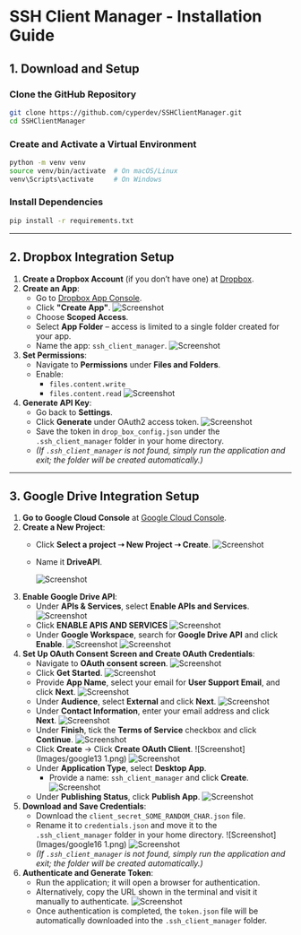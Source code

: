 # **SSH Client Manager - Installation Guide**

## **1. Download and Setup**

### **Clone the GitHub Repository**

```bash
git clone https://github.com/cyperdev/SSHClientManager.git
cd SSHClientManager
```

### **Create and Activate a Virtual Environment**

```bash
python -m venv venv
source venv/bin/activate  # On macOS/Linux
venv\Scripts\activate     # On Windows
```

### **Install Dependencies**

```bash
pip install -r requirements.txt
```

---

## **2. Dropbox Integration Setup**

1. **Create a Dropbox Account** (if you don’t have one) at [Dropbox](https://www.dropbox.com/).
2. **Create an App**:
    - Go to [Dropbox App Console](https://www.dropbox.com/developers/apps).
    - Click **"Create App"**.
		![Screenshot](Images/dropbox1.png)
    - Choose **Scoped Access**.
    - Select **App Folder** – access is limited to a single folder created for your app.
    - Name the app: `ssh_client_manager`.
	    ![Screenshot](Images/dropbox2.png)
3. **Set Permissions**:
    - Navigate to **Permissions** under **Files and Folders**.
    - Enable:
        - `files.content.write`
        - `files.content.read`
        ![Screenshot](Images/dropbox3.png)
4. **Generate API Key**:
    - Go back to **Settings**.
    - Click **Generate** under OAuth2 access token.
	    ![Screenshot](Images/dropbox4.png)
    - Save the token in `drop_box_config.json` under the `.ssh_client_manager` folder in your home directory.
    - _(If `.ssh_client_manager` is not found, simply run the application and exit; the folder will be created automatically.)_

---

## **3. Google Drive Integration Setup**

1. **Go to Google Cloud Console** at [Google Cloud Console](https://console.cloud.google.com/).
2. **Create a New Project**:
    - Click **Select a project ➝ New Project ➝ Create**.
	    ![Screenshot](Images/google1.png)
    - Name it **DriveAPI**.
      
	    ![Screenshot](Images/google2.png)
3. **Enable Google Drive API**:
    - Under **APIs & Services**, select **Enable APIs and Services**.
	    ![Screenshot](Images/google3.png)
    - Click **ENABLE APIS AND SERVICES**
	    ![Screenshot](Images/google4.png)
    - Under **Google Workspace**, search for **Google Drive API** and click **Enable**.
	    ![Screenshot](Images/google5.png)
	    ![Screenshot](Images/google6.png)
4. **Set Up OAuth Consent Screen and Create OAuth Credentials**:
    - Navigate to **OAuth consent screen**.
	    ![Screenshot](Images/google7.png)
    - Click **Get Started**.
	    ![Screenshot](Images/google8.png)
    - Provide **App Name**, select your email for **User Support Email**, and click **Next**.
	    ![Screenshot](Images/google9.png)
    - Under **Audience**, select **External** and click **Next**.
	    ![Screenshot](Images/google10.png)
    - Under **Contact Information**, enter your email address and click **Next**.
	    ![Screenshot](Images/google11.png)
    - Under **Finish**, tick the **Terms of Service** checkbox and click **Continue**.
	    ![Screenshot](Images/google12.png)
    - Click **Create** → Click **Create OAuth Client**.
		![Screenshot](Images/google13 1.png)
	    ![Screenshot](Images/google14.png)
    - Under **Application Type**, select **Desktop App**.
	    - Provide a name: `ssh_client_manager` and click **Create**.
		![Screenshot](Images/google15.png)
    - Under **Publishing Status**, click **Publish App**.
	    ![Screenshot](Images/google18.png)
5. **Download and Save Credentials**:
    - Download the `client_secret_SOME_RANDOM_CHAR.json` file.
    - Rename it to `credentials.json` and move it to the `.ssh_client_manager` folder in your home directory.
	    ![Screenshot](Images/google16 1.png)
	    ![Screenshot](Images/google17.png)
    - _(If `.ssh_client_manager` is not found, simply run the application and exit; the folder will be created automatically.)_
6. **Authenticate and Generate Token**:
    - Run the application; it will open a browser for authentication.
    - Alternatively, copy the URL shown in the terminal and visit it manually to authenticate.
	    ![Screenshot](Images/google19.png)
    - Once authentication is completed, the `token.json` file will be automatically downloaded into the `.ssh_client_manager` folder.

